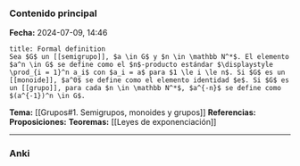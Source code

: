 ### Contenido principal

**Fecha:** 2024-07-09, 14:46

```ad-formal
title: Formal definition
Sea $G$ un [[semigrupo]], $a \in G$ y $n \in \mathbb N^*$. El elemento $a^n \in G$ se define como el $n$-producto estándar $\displaystyle \prod_{i = 1}^n a_i$ con $a_i = a$ para $1 \le i \le n$. Si $G$ es un [[monoide]], $a^0$ se define como el elemento identidad $e$. Si $G$ es un [[grupo]], para cada $n \in \mathbb N^*$, $a^{-n}$ se define como $(a^{-1})^n \in G$.
```

**Tema:** [[Grupos#1. Semigrupos, monoides y grupos]]
**Referencias:**
**Proposiciones:**
**Teoremas:** [[Leyes de exponenciación]]

---
### Anki
